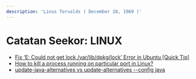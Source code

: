 ```yaml
---
description: 'Linus Torvalds ( December 28, 1969 )'
---
```


# Catatan Seekor: LINUX

* [Fix ‘E: Could not get lock /var/lib/dpkg/lock’ Error in Ubuntu \[Quick Tip\]](https://itsfoss.com/could-not-get-lock-error/)
* [How to kill a process running on particular port in Linux?](https://stackoverflow.com/questions/11583562/how-to-kill-a-process-running-on-particular-port-in-linux)
* [update-java-alternatives vs update-alternatives --config java](https://askubuntu.com/questions/315646/update-java-alternatives-vs-update-alternatives-config-java)

